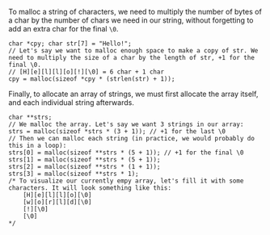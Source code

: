 To malloc a string of characters, we need to multiply the number of bytes of a char by the number of chars we need in our string, without forgetting to add an extra char for the final `\0`.
```
char *cpy; char str[7] = "Hello!"; 
// Let's say we want to malloc enough space to make a copy of str. We need to multiply the size of a char by the length of str, +1 for the final \0. 
// [H][e][l][l][o][!][\0] = 6 char + 1 char 
cpy = malloc(sizeof *cpy * (strlen(str) + 1));
```
Finally, to allocate an array of strings, we must first allocate the array itself, and each individual string afterwards.
```
char **strs; 
// We malloc the array. Let's say we want 3 strings in our array: 
strs = malloc(sizeof *strs * (3 + 1)); // +1 for the last \0 
// Then we can malloc each string (in practice, we would probably do this in a loop): 
strs[0] = malloc(sizeof **strs * (5 + 1)); // +1 for the final \0 
strs[1] = malloc(sizeof **strs * (5 + 1)); 
strs[2] = malloc(sizeof **strs * (1 + 1)); 
strs[3] = malloc(sizeof **strs * 1); 
/* To visualize our currently empy array, let's fill it with some characters. It will look something like this: 
	[H][e][l][l][o][\0] 
	[w][o][r][l][d][\0] 
	[!][\0] 
	[\0] 
*/
```